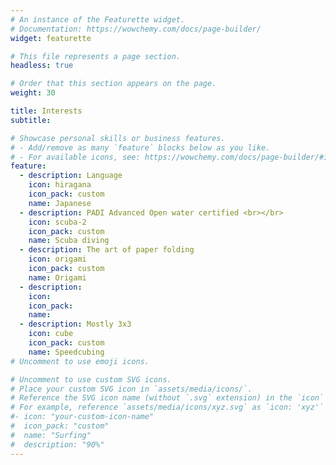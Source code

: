 ```yaml
---
# An instance of the Featurette widget.
# Documentation: https://wowchemy.com/docs/page-builder/
widget: featurette

# This file represents a page section.
headless: true

# Order that this section appears on the page.
weight: 30

title: Interests
subtitle:

# Showcase personal skills or business features.
# - Add/remove as many `feature` blocks below as you like.
# - For available icons, see: https://wowchemy.com/docs/page-builder/#icons
feature:
  - description: Language
    icon: hiragana
    icon_pack: custom
    name: Japanese
  - description: PADI Advanced Open water certified <br></br>
    icon: scuba-2
    icon_pack: custom
    name: Scuba diving
  - description: The art of paper folding
    icon: origami
    icon_pack: custom
    name: Origami
  - description: 
    icon: 
    icon_pack: 
    name: 
  - description: Mostly 3x3
    icon: cube
    icon_pack: custom
    name: Speedcubing
# Uncomment to use emoji icons.

# Uncomment to use custom SVG icons.
# Place your custom SVG icon in `assets/media/icons/`.
# Reference the SVG icon name (without `.svg` extension) in the `icon` field.
# For example, reference `assets/media/icons/xyz.svg` as `icon: 'xyz'`
#- icon: "your-custom-icon-name"
#  icon_pack: "custom"
#  name: "Surfing"
#  description: "90%"
---
```

